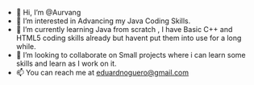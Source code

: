 - 👋 Hi, I’m @Aurvang
- 👀 I’m interested in Advancing my Java Coding Skills.
- 🌱 I’m currently learning Java from scratch , I have Basic C++ and HTML5 coding skills already but havent put them into use for a long while.
- 💞️ I’m looking to collaborate on Small projects where i can learn some skills and learn as I work on it.
- 📫 You can reach me at eduardnoguero@gmail.com

<!---
Aurvang/Aurvang is a ✨ special ✨ repository because its `README.md` (this file) appears on your GitHub profile.
You can click the Preview link to take a look at your changes.
--->
